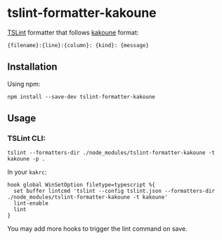 # tslint-formatter-kakoune

[TSLint](https://palantir.github.io/tslint/)
formatter that follows
[kakoune](https://github.com/mawww/kakoune/blob/master/rc/base/lint.kak)
format:

```
{filename}:{line}:{column}: {kind}: {message}
```

## Installation

Using npm:

```
npm install --save-dev tslint-formatter-kakoune
```

## Usage

### TSLint CLI:

```
tslint --formatters-dir ./node_modules/tslint-formatter-kakoune -t kakoune -p .
```

In your `kakrc`:
```
hook global WinSetOption filetype=typescript %{
  set buffer lintcmd 'tslint --config tslint.json --formatters-dir ./node_modules/tslint-formatter-kakoune -t kakoune'
  lint-enable
  lint
}
```
You may add more hooks to trigger the lint command on save.
